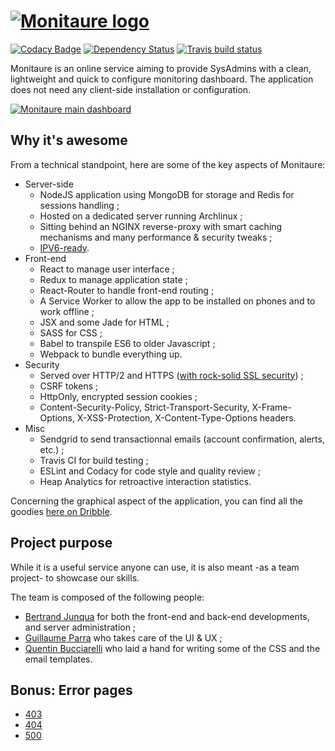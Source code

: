 # [![Monitaure logo](https://monitaure.io/images/logo-black.svg)](https://monitaure.io)

[![Codacy Badge](https://api.codacy.com/project/badge/grade/f3d8e262de834aa9a6e3a5bb36aa54b2)](https://www.codacy.com/app/bertrandjun/Monitaure)
[![Dependency Status](https://david-dm.org/Bertrand31/Monitaure/status.svg)](https://david-dm.org/Bertrand31/Monitaure/)
[![Travis build status](https://travis-ci.org/Bertrand31/Monitaure.svg)](https://travis-ci.org/Bertrand31/Monitaure/)

Monitaure is an online service aiming to provide SysAdmins with a clean, lightweight and quick to configure monitoring dashboard.
The application does not need any client-side installation or configuration.

[![Monitaure main dashboard](https://monitaure.io/images/dashboard-sample.png)](https://monitaure.io)

## Why it's awesome

From a technical standpoint, here are some of the key aspects of Monitaure:

* Server-side
    * NodeJS application using MongoDB for storage and Redis for sessions handling ;
    * Hosted on a dedicated server running Archlinux ;
    * Sitting behind an NGINX reverse-proxy with smart caching mechanisms and many performance & security tweaks ;
    * [IPV6-ready](http://ready.chair6.net/?url=https%3A%2F%2Fmonitaure.io).
* Front-end
    * React to manage user interface ;
    * Redux to manage application state ;
    * React-Router to handle front-end routing ;
    * A Service Worker to allow the app to be installed on phones and to work offline ;
    * JSX and some Jade for HTML ;
    * SASS for CSS ;
    * Babel to transpile ES6 to older Javascript ;
    * Webpack to bundle everything up.
* Security
    * Served over HTTP/2 and HTTPS ([with rock-solid SSL security](https://www.ssllabs.com/ssltest/analyze.html?d=monitaure.io&s=2001%3a41d0%3ae%3a59a%3a0%3a0%3a0%3a1&hideResults=on)) ;
    * CSRF tokens ;
    * HttpOnly, encrypted session cookies ;
    * Content-Security-Policy, Strict-Transport-Security, X-Frame-Options, X-XSS-Protection, X-Content-Type-Options headers.
* Misc
    * Sendgrid to send transactionnal emails (account confirmation, alerts, etc.) ;
    * Travis CI for build testing ;
    * ESLint and Codacy for code style and quality review ;
    * Heap Analytics for retroactive interaction statistics.

Concerning the graphical aspect of the application, you can find all the goodies [here on Dribble](https://dribbble.com/guillaumeparra/tags/monitaure).

## Project purpose

While it is a useful service anyone can use, it is also meant -as a team project- to showcase our skills.

The team is composed of the following people:
* [Bertrand Junqua](https://awebsiteabout.me) for both the front-end and back-end developments, and server administration ;
* [Guillaume Parra](https://whyyouwillhire.me) who takes care of the UI & UX ;
* [Quentin Bucciarelli](https://www.behance.net/qbucciarelli) who laid a hand for writing some of the CSS and the email templates.

## Bonus: Error pages

* [403](https://monitaure.io/403)
* [404](https://monitaure.io/404)
* [500](https://monitaure.io/500)
